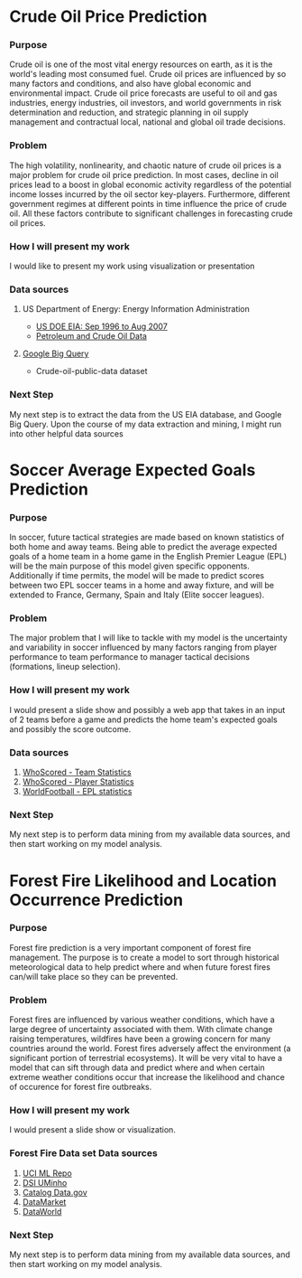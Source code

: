 # Crude Oil Price Prediction

### Purpose
Crude oil is one of the most vital energy resources on earth, as it is the world's leading most consumed fuel. Crude oil prices are influenced by so many factors and conditions, and also have global economic and environmental impact. Crude oil price forecasts are useful to oil and gas industries, energy industries, oil investors, and world governments in risk determination and reduction, and strategic planning in oil supply management and contractual local, national and global oil trade decisions.

### Problem
The high volatility, nonlinearity, and chaotic nature of crude oil prices is a major problem for crude oil price prediction. In most cases, decline in oil prices lead to a boost in global economic activity regardless of the potential income losses incurred by the oil sector key-players. Furthermore, different government regimes at different points in time influence the price of crude oil. All these factors contribute to significant challenges in forecasting crude oil prices.

### How I will present my work
I would like to present my work using visualization or presentation

### Data sources
1) US Department of Energy: Energy Information Administration 
	- [US DOE EIA: Sep 1996 to Aug 2007](https://www.eia.gov/)
	- [Petroleum and Crude Oil Data](https://www.eia.gov/dnav/pet/pet_pri_fut_s1_d.htm)

2) [Google Big Query](https://cloud.google.com/bigquery/)
	- Crude-oil-public-data dataset

### Next Step
My next step is to extract the data from the US EIA database, and Google Big Query. Upon the course of my data extraction and mining, I might run into other helpful data sources


#
# Soccer Average Expected Goals Prediction

### Purpose
In soccer, future tactical strategies are made based on known statistics of both home and away teams. Being able to predict the average expected goals of a home team in a home game in the English Premier League (EPL) will be the main purpose of this model given specific opponents. Additionally if time permits, the model will be made to predict scores between two EPL soccer teams in a home and away fixture, and will be extended to France, Germany, Spain and Italy (Elite soccer leagues).

### Problem
The major problem that I will like to tackle with my model is the uncertainty and variability in soccer influenced by many factors ranging from player performance to team performance to manager tactical decisions (formations, lineup selection).

### How I will present my work
I would present a slide show and possibly a web app that takes in an input of 2 teams before a game and predicts the home team's expected goals and possibly the score outcome.

### Data sources
1) [WhoScored - Team Statistics](https://www.whoscored.com/Statistics)
2) [WhoScored - Player Statistics](https://www.whoscored.com/Regions/252/Tournaments/2/Seasons/6829/Stages/15151/PlayerStatistics/England-Premier-League-2017-2018)
3) [WorldFootball - EPL statistics](https://www.worldfootball.net/stats/eng-premier-league/)

### Next Step
My next step is to perform data mining from my available data sources, and then start working on my model analysis.


#
# Forest Fire Likelihood and Location Occurrence Prediction

### Purpose
Forest fire prediction is a very important component of forest fire management. The purpose is to create a model to sort through historical meteorological data to help predict where and when future forest fires can/will take place so they can be prevented.

### Problem
Forest fires are influenced by various weather conditions, which have a large degree of uncertainty associated with them. With climate change raising temperatures, wildfires have been a growing concern for many countries around the world. Forest fires adversely affect the environment (a significant portion of terrestrial ecosystems). It will be very vital to have a model that can sift through data and predict where and when certain extreme weather conditions occur that increase the likelihood and chance of occurence for forest fire outbreaks.

### How I will present my work
I would present a slide show or visualization.

### Forest Fire Data set Data sources
1) [UCI ML Repo](https://archive.ics.uci.edu/ml/datasets/forest+fires)
2) [DSI UMinho](http://www.dsi.uminho.pt/~pcortez/forestfires)
3) [Catalog Data.gov](https://catalog.data.gov/dataset?tags=forest+fire+science)
4) [DataMarket](https://datamarket.com/data/set/198q/forest-fires)
5) [DataWorld](https://data.world/uci/forest-fires)

### Next Step
My next step is to perform data mining from my available data sources, and then start working on my model analysis.

